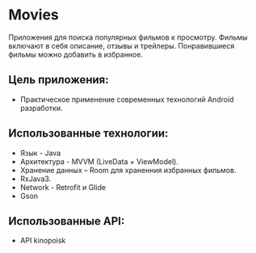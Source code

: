 # Movies
Приложения для поиска популярных фильмов к просмотру. Фильмы включают в себя описание, отзывы и трейлеры. Понравившиеся фильмы можно добавить в избранное.

## Цель приложения:
* Практическое применение современных технологий Android разработки.

## Использованные технологии:
* Язык - Java
* Архитектура - MVVM (LiveData + ViewModel).
* Хранение данных – Room для храненния избранных фильмов.
* RxJava3.
* Network - Retrofit и Glide
* Gson

## Использованные API:
* API kinopoisk
